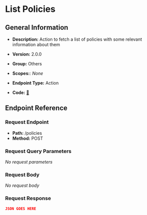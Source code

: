 # List Policies

## General Information

- **Description:** Action to fetch a list of policies with some relevant information about them

- **Version:** 2.0.0
- **Group:** Others
- **Scopes:**: _None_
- **Endpoint Type:** Action
- **Code:** [🔗](https://github.com/NangoHQ/integration-templates/tree/main/integrations/expensify/actions/list-policies.ts)

## Endpoint Reference

### Request Endpoint

- **Path:** /policies
- **Method:** POST

### Request Query Parameters

_No request parameters_

### Request Body

_No request body_

### Request Response

```json
JSON GOES HERE
```
